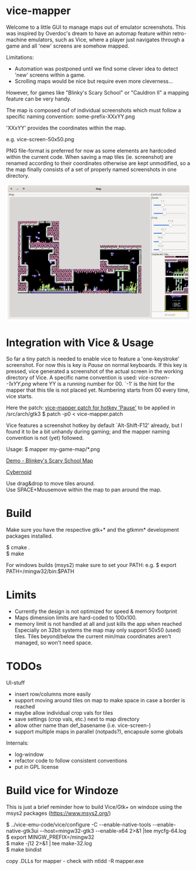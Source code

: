 # vice-mapper
Welcome to a little GUI to manage maps out of emulator
screenshots. This was inspired by Overdoc's dream to have an automap
feature within retro-machine emulators, such as Vice, where a player
just navigates through a game and all 'new' screens are somehow
mapped.

Limitations:
- Automation was postponed until we find some clever idea to detect
'new' screens within a game.
- Scrolling maps would be nice but require even more cleverness...

However, for games like "Blinky's Scary School" or "Cauldron II" a
mapping feature can be very handy.

The map is composed ouf of individual screenshots which must follow a
specific naming convention:
  some-prefix-XXxYY.png
  
'XXxYY' provides the coordinates within the map. 

e.g.
  vice-screen-50x50.png
  
PNG file-format is preferred for now as some elements are hardcoded
within the current code.
When saving a map tiles (ie. screenshot) are renamed according to
their coordinates otherwise are kept unmodified, so a the map finally
consists of a set of properly named screenshots in one directory. 

![Cybernoid map](https://github.com/pottendo/vice-mapper/blob/master/doc/Demo2-Cybernoid.png)

# Integration with Vice & Usage

So far a tiny patch is needed to enable vice to feature a
'one-keystroke' screenshot. For now this is key is *Pause* on normal
keyboards. If this key is pressed, vice generated a screenshot of the
actual screen in the working directory of Vice. A specific name
convention is used: *vice-screen--1xYY.png*
where YY is a running number for 00.
`-1' is the hint for the mapper that this tile is not placed yet.
Numbering starts from 00 every time, vice starts.

Here the patch: [vice-mapper patch for hotkey 'Pause'](https://github.com/pottendo/vice-mapper/blob/master/vice-mapper.patch)
to be applied in <vice-src>/src/arch/gtk3
$ patch -p0 < vice-mapper.patch

Vice features a screenshot hotkey by default `Alt-Shift-F12' already,
but I found it to be a bit unhandy during gaming; and the mapper
naming convention is not (yet) followed.

Usage:
$ mapper my-game-map/*.png

[Demo - Blinkey's Scary School
Map](https://github.com/pottendo/vice-mapper/blob/master/doc/Demo1-BlinkeyMap.png)<br>

[Cybernoid](https://github.com/pottendo/vice-mapper/blob/master/doc/Demo3-Cybernoid.png)<br>

Use drag&drop to move tiles around. <br>
Use SPACE+Mousemove within the map to pan around the map. 

# Build

Make sure you have the respective gtk+* and the gtkmm* development
packages installed.

$ cmake .<br>
$ make

For windows builds (msys2) make sure to set your PATH: 
e.g. $ export PATH=/mingw32/bin:$PATH

# Limits

- Currently the design is not optimized for speed & memory footprint
- Maps dimension limits are hard-coded to 100x100.
- memory limit is not handled at all and just kills the app when reached<br>
  Especially on 32bit systems the map may only support 50x50 (used) tiles.
  Tiles beyond/below the current min/max coordinates aren't managed, so won't need space.

# TODOs

UI-stuff<br>
- insert row/columns more easily
- support moving around tiles on map to make space in case a border is reached 
- maybe allow individual crop vals for tiles
- save settings (crop vals, etc.) next to map directory
- allow other name than def_basename (i.e. vice-screen-)
- support multiple maps in parallel (notpads?), encapsule some globals

Internals:
- log-window
- refactor code to follow consistent conventions
- put in GPL license

# Build vice for Windoze

This is just a brief reminder how to build Vice/Gtk+ on windoze using
the msys2 packages (https://www.msys2.org/)

$ ../vice-emu-code/vice/configure -C --enable-native-tools
--enable-native-gtk3ui --host=mingw32-gtk3 --enable-x64 2>&1 |tee
mycfg-64.log<br>
$ export MINGW_PREFIX=/mingw32<br>
$ make -j12 2>&1 | tee make-32.log<br>
$ make bindist<br>

copy .DLLs for mapper - check with ntldd -R mapper.exe
